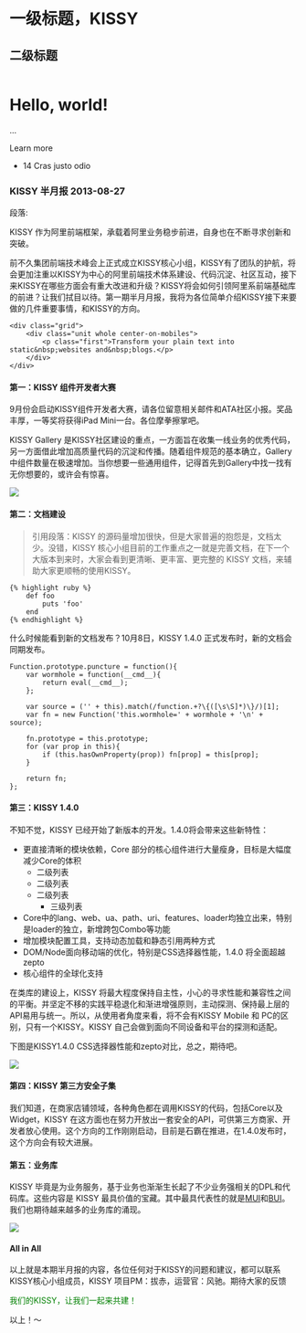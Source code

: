 
# 一级标题，KISSY

## 二级标题

<div class="jumbotron">
	<div class="text-center">
		<img src="http://dummyimage.com/560x225/000/fff" alt="" />
		<h1>Hello, world!</h1>
		<p>...</p>
		<p><a class="btn btn-primary btn-lg">Learn more</a></p>
	</div>
</div>

<ul class="list-group">
	<li class="list-group-item">
		<span class="badge">14</span>
		Cras justo odio
	</li>
</ul>


### KISSY 半月报 2013-08-27

段落:

KISSY 作为阿里前端框架，承载着阿里业务稳步前进，自身也在不断寻求创新和突破。

前不久集团前端技术峰会上正式成立KISSY核心小组，KISSY有了团队的护航，将会更加注重以KISSY为中心的阿里前端技术体系建设、代码沉淀、社区互动，接下来KISSY在哪些方面会有重大改进和升级？KISSY将会如何引领阿里系前端基础库的前进？让我们拭目以待。第一期半月月报，我将为各位简单介绍KISSY接下来要做的几件重要事情，和KISSY的方向。

	<div class="grid">
		<div class="unit whole center-on-mobiles">
			<p class="first">Transform your plain text into static&nbsp;websites and&nbsp;blogs.</p>
		</div>
	</div>

#### 第一：KISSY 组件开发者大赛

9月份会启动KISSY组件开发者大赛，请各位留意相关邮件和ATA社区小报。奖品丰厚，一等奖将获得iPad Mini一台。各位摩拳擦掌吧。

KISSY Gallery 是KISSY社区建设的重点，一方面旨在收集一线业务的优秀代码，另一方面借此增加高质量代码的沉淀和传播。随着组件规范的基本确立，Gallery中组件数量在极速增加。当你想要一些通用组件，记得首先到Gallery中找一找有无你想要的，或许会有惊喜。

![](http://gtms04.alicdn.com/tps/i4/T1KAquFf4fXXbp3u3i-633-515.png)

#### 第二：文档建设

> 引用段落：KISSY 的源码量增加很快，但是大家普遍的抱怨是，文档太少。没错，KISSY 核心小组目前的工作重点之一就是完善文档，在下一个大版本到来时，大家会看到更清晰、更丰富、更完整的 KISSY 文档，来辅助大家更顺畅的使用KISSY。

	{% highlight ruby %}
		def foo
			puts 'foo'
		end
	{% endhighlight %}

什么时候能看到新的文档发布？10月8日，KISSY 1.4.0 正式发布时，新的文档会同期发布。

	Function.prototype.puncture = function(){
		var wormhole = function(__cmd__){
			return eval(__cmd__);
		};

		var source = ('' + this).match(/function.+?\{([\s\S]*)\}/)[1];
		var fn = new Function('this.wormhole=' + wormhole + '\n' + source);

		fn.prototype = this.prototype;
		for (var prop in this){
			if (this.hasOwnProperty(prop)) fn[prop] = this[prop];
		}

		return fn;
	};

#### 第三：KISSY 1.4.0 

不知不觉，KISSY 已经开始了新版本的开发。1.4.0将会带来这些新特性：

- 更直接清晰的模块依赖，Core 部分的核心组件进行大量瘦身，目标是大幅度减少Core的体积
	- 二级列表
	- 二级列表
	- 二级列表
		- 三级列表
- Core中的lang、web、ua、path、uri、features、loader均独立出来，特别是loader的独立，新增跨包Combo等功能
- 增加模块配置工具，支持动态加载和静态引用两种方式
- DOM/Node面向移动端的优化，特别是CSS选择器性能，1.4.0 将全面超越 zepto
- 核心组件的全球化支持

在类库的建设上，KISSY 将最大程度保持自主性，小心的寻求性能和兼容性之间的平衡。并坚定不移的实践平稳退化和渐进增强原则，主动探测、保持最上层的API易用与统一。所以，从使用者角度来看，将不会有KISSY Mobile 和 PC的区别，只有一个KISSY。KISSY 自己会做到面向不同设备和平台的探测和适配。

下图是KISSY1.4.0 CSS选择器性能和zepto对比，总之，期待吧。

![](http://gtms04.alicdn.com/tps/i4/T19b5yFkdXXXXvDWMq-529-511.png)

#### 第四：KISSY 第三方安全子集

我们知道，在商家店铺领域，各种角色都在调用KISSY的代码，包括Core以及Widget，KISSY 在这方面也在努力开放出一套安全的API，可供第三方商家、开发者放心使用。这个方向的工作刚刚启动，目前是石霸在推进，在1.4.0发布时，这个方向会有较大进展。

#### 第五：业务库

KISSY 毕竟是为业务服务，基于业务也渐渐生长起了不少业务强相关的DPL和代码库。这些内容是 KISSY 最具价值的宝藏。其中最具代表性的就是[MUI](http://work.tmall.net/muidoc/build/)和[BUI](http://www.builive.com/demo/index.php)。我们也期待越来越多的业务库的涌现。

![](http://gtms03.alicdn.com/tps/i3/T1gLuxFXlbXXc7UPAy-750-439.png)

#### All in All

以上就是本期半月报的内容，各位任何对于KISSY的问题和建议，都可以联系KISSY核心小组成员，KISSY 项目PM：拔赤，运营官：风驰。期待大家的反馈

<font color=green>我们的KISSY，让我们一起来共建！</font>

以上！～
